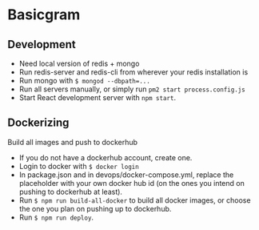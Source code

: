 # Basicgram
## Development
- Need local version of redis + mongo
- Run redis-server and redis-cli from wherever your redis installation is
- Run mongo with `$ mongod --dbpath=...`
- Run all servers manually, or simply run `pm2 start process.config.js`
- Start React development server with `npm start`.
## Dockerizing
Build all images and push to dockerhub
- If you do not have a dockerhub account, create one.
- Login to docker with `$ docker login`
- In package.json and in devops/docker-compose.yml, replace the placeholder with your own docker hub id (on the ones you intend on pushing to dockerhub at least).
- Run `$ npm run build-all-docker` to build all docker images, or choose the one you plan on pushing up to dockerhub.
- Run `$ npm run deploy`.